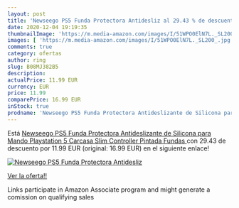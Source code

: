 ```yaml
---
layout: post
title: 'Newseego PS5 Funda Protectora Antidesliz al 29.43 % de descuento'
date: 2020-12-04 19:19:35
thumbnailImage: 'https://m.media-amazon.com/images/I/51WPO0ElN7L._SL200_.jpg'
images: [ 'https://m.media-amazon.com/images/I/51WPO0ElN7L._SL200_.jpg' ]
comments: true
category: ofertas
author: ring
slug: B08MJ382B5
description:
actualPrice: 11.99 EUR
currency: EUR
price: 11.99
comparePrice: 16.99 EUR
inStock: true
prodname: 'Newseego PS5 Funda Protectora Antideslizante de Silicona para Mando Playstation 5  Carcasa Slim Controller  Pintada Fundas '
---
```


Está [Newseego PS5 Funda Protectora Antideslizante de Silicona para Mando Playstation 5  Carcasa Slim Controller  Pintada Fundas ](https://www.amazon.es/dp/B08MJ382B5/?tag=tolees-21) con 29.43 de descuento por 11.99 EUR (original: 16.99 EUR) en el siguiente enlace!

[![Newseego PS5 Funda Protectora Antidesliz](https://m.media-amazon.com/images/I/51WPO0ElN7L._SL200_.jpg)](https://www.amazon.es/dp/B08MJ382B5/?tag=tolees-21)

[Ver la oferta!!](https://www.amazon.es/dp/B08MJ382B5/?tag=tolees-21)

Links participate in Amazon Associate program and might generate a comission on qualifying sales


